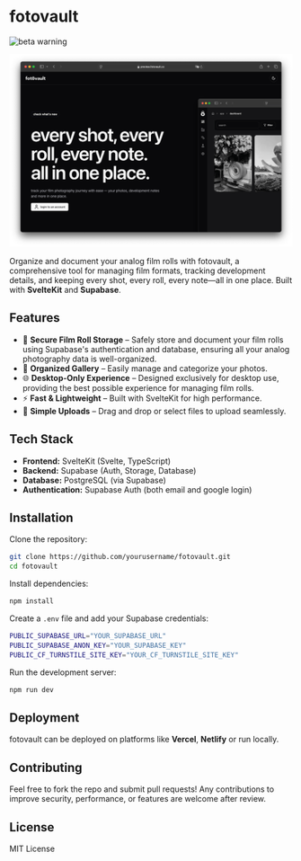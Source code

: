# fotovault  

![beta warning](https://img.shields.io/badge/status-beta-red)

![main](https://raw.githubusercontent.com/TOMIVERGARA/fotovault-web/refs/heads/dev/static/readme-main.png)

Organize and document your analog film rolls with fotovault, a comprehensive tool for managing film formats, tracking development details, and keeping every shot, every roll, every note—all in one place. Built with **SvelteKit** and **Supabase**.

## Features

- 🔐 **Secure Film Roll Storage** – Safely store and document your film rolls using Supabase's authentication and database, ensuring all your analog photography data is well-organized.
- 📁 **Organized Gallery** – Easily manage and categorize your photos.
- 🌐 **Desktop-Only Experience** – Designed exclusively for desktop use, providing the best possible experience for managing film rolls.
- ⚡ **Fast & Lightweight** – Built with SvelteKit for high performance.
- 📸 **Simple Uploads** – Drag and drop or select files to upload seamlessly.

## Tech Stack

- **Frontend:** SvelteKit (Svelte, TypeScript)
- **Backend:** Supabase (Auth, Storage, Database)
- **Database:** PostgreSQL (via Supabase)
- **Authentication:** Supabase Auth (both email and google login)

## Installation

Clone the repository:

```sh
git clone https://github.com/yourusername/fotovault.git
cd fotovault
```

Install dependencies:

```sh
npm install
```

Create a `.env` file and add your Supabase credentials:

```sh
PUBLIC_SUPABASE_URL="YOUR_SUPABASE_URL"
PUBLIC_SUPABASE_ANON_KEY="YOUR_SUPABASE_KEY"
PUBLIC_CF_TURNSTILE_SITE_KEY="YOUR_CF_TURNSTILE_SITE_KEY"
```

Run the development server:

```sh
npm run dev
```

## Deployment

fotovault can be deployed on platforms like **Vercel**, **Netlify** or run locally.

## Contributing

Feel free to fork the repo and submit pull requests! Any contributions to improve security, performance, or features are welcome after review.

## License

MIT License
